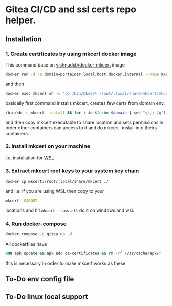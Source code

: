 # Gitea CI/CD and ssl certs repo helper.
## Installation
### 1. Create certificates by using mkcert docker image
This command base on  [vishnudxb/docker-mkcert](https://github.com/vishnudxb/docker-mkcert) image

```sh
docker run -d -e domain=portainer.local,host.docker.internal --name mkcert -v mkcert-data:/root/.local/share/mkcert vishnunair/docker-mkcert
```
and then
```sh
docker exec mkcert sh -c 'cp /bin/mkcert /root/.local/share/mkcert/mkcert ; chmod 775 -R . ; chown :100 -R .'
```

basically first command installs mkcert, creates few certs from domain env.

```sh
/bin/sh -c mkcert -install && for i in $(echo $domain | sed "s/,/ /g"); do mkcert $i; done && tail -f -n0 /etc/hosts
```

and then copy mkcert executable to share location and sets permissions in order other containers can access to it and do mkcert -install into theirs containers. 
### 2. Install mkcert on your machine

I.e. installation for [WSL](https://www.haveiplayedbowie.today/blog/posts/secure-localhost-with-mkcert/)

### 3. Extract mkcert root keys to your system key chain
```sh
docker cp mkcert:/root/.local/share/mkcert ./
```
and i.e. if you are using WSL then copy to your
```sh
mkcert -CAROOT
```
locations and hit `mkcert --install` do it on windows and wsl.
### 4. Run docker-compose
```sh
docker-compose -p gitea up -d
```

All dockerfiles have 

```dockerfile
RUN apk update && apk add ca-certificates && rm -rf /var/cache/apk/*
```
this is necessary in order to make mkcert works as these 

## To-Do env config file
## To-Do linux local support

